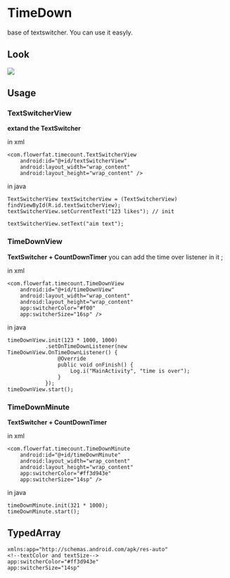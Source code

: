 # TimeDown

base of textswitcher. You can use it easyly.

## Look
![](http://7xjizl.com1.z0.glb.clouddn.com/timedown.gif)

## Usage

### TextSwitcherView

**extand the TextSwitcher**

in xml

	<com.flowerfat.timecount.TextSwitcherView
        android:id="@+id/textSwitcherView"
        android:layout_width="wrap_content"
        android:layout_height="wrap_content" />

in java

	TextSwitcherView textSwitcherView = (TextSwitcherView) findViewById(R.id.textSwitcherView);
	textSwitcherView.setCurrentText("123 likes"); // init

	textSwitcherView.setText("aim text"); 

### TimeDownView

**TextSwitcher + CountDownTimer**
you can add the time over listener in it ;

in xml

	<com.flowerfat.timecount.TimeDownView
        android:id="@+id/timeDownView"
        android:layout_width="wrap_content"
        android:layout_height="wrap_content"
        app:switcherColor="#f00"
        app:switcherSize="16sp" />

in java

	timeDownView.init(123 * 1000, 1000)
                .setOnTimeDownListener(new TimeDownView.OnTimeDownListener() {
                    @Override
                    public void onFinish() {
                        Log.i("MainActivity", "time is over");
                    }
                });
	timeDownView.start();

### TimeDownMinute

**TextSwitcher + CountDownTimer**

in xml

	<com.flowerfat.timecount.TimeDownMinute
        android:id="@+id/timeDownMinute"
        android:layout_width="wrap_content"
        android:layout_height="wrap_content"
        app:switcherColor="#ff3d943e"
        app:switcherSize="14sp" />

in java

	timeDownMinute.init(321 * 1000);
	timeDownMinute.start();

## TypedArray

    xmlns:app="http://schemas.android.com/apk/res-auto"
	<!--textColor and textSize-->
	app:switcherColor="#ff3d943e" 
    app:switcherSize="14sp"   

##